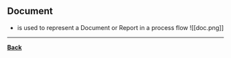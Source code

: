 ## Document
- is used to represent a Document or Report in a process flow
![[doc.png]]

---
**[Back](COMPROGPrelimCh2.md)**